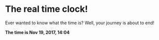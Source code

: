# The real time clock!

Ever wanted to know what the time is? Well, your journey is about to end!

**The time is Nov 19, 2017, 14:04**